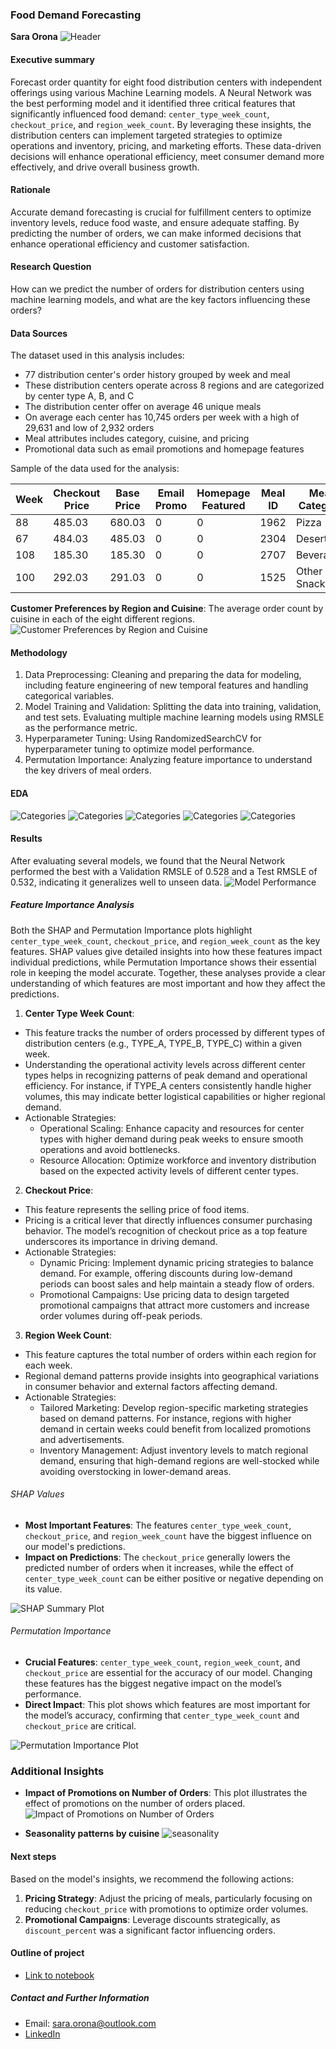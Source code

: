 ### Food Demand Forecasting

**Sara Orona**
![Header](https://github.com/tildahh/food-demand-forecasting/blob/main/images/food-demand-header2.png)
#### Executive summary
Forecast order quantity for eight food distribution centers with independent offerings using various Machine Learning models. A Neural Network was the best performing model and it identified three critical features that significantly influenced food demand: `center_type_week_count`, `checkout_price`, and `region_week_count`. By leveraging these insights, the distribution centers can implement targeted strategies to optimize operations and inventory, pricing, and marketing efforts. These data-driven decisions will enhance operational efficiency, meet consumer demand more effectively, and drive overall business growth.


#### Rationale
Accurate demand forecasting is crucial for fulfillment centers to optimize inventory levels, reduce food waste, and ensure adequate staffing. By predicting the number of orders, we can make informed decisions that enhance operational efficiency and customer satisfaction.


#### Research Question
How can we predict the number of orders for distribution centers using machine learning models, and what are the key factors influencing these orders?

#### Data Sources
The dataset used in this analysis includes:

* 77 distribution center's order history grouped by week and meal 
* These distribution centers operate across 8 regions and are categorized by center type A, B, and C
* The distribution center offer on average 46 unique meals 
* On average each center has 10,745 orders per week with a high of 29,631 and low of 2,932 orders
* Meal attributes includes category, cuisine, and pricing
* Promotional data such as email promotions and homepage features

Sample of the data used for the analysis:

| Week   | Checkout Price | Base Price | Email Promo | Homepage Featured | Meal ID | Meal Category | Cuisine    | City | Region | Center | Center Type | Op Area | Num Orders |
|--------|----------------|------------|-------------|-------------------|---------|---------------|------------|------|--------|--------|-------------|---------|------------|
| 88     | 485.03         | 680.03     | 0           | 0                 | 1962    | Pizza         | Continental| 596  | 71     | 99     | TYPE_A      | 4.5     | 270        |
| 67     | 484.03         | 485.03     | 0           | 0                 | 2304    | Desert        | Indian     | 590  | 56     | 153    | TYPE_A      | 3.9     | 53         |
| 108    | 185.30         | 185.30     | 0           | 0                 | 2707    | Beverages     | Italian    | 675  | 34     | 106    | TYPE_A      | 4.0     | 445        |
| 100    | 292.03         | 291.03     | 0           | 0                 | 1525    | Other Snacks  | Thai       | 556  | 77     | 50     | TYPE_A      | 4.8     | 256        |

**Customer Preferences by Region and Cuisine**: 
The average order count by cuisine in each of the eight different regions.
![Customer Preferences by Region and Cuisine](https://github.com/tildahh/food-demand-forecasting/blob/main/images/pref-by-region-and-cuisine.png)

#### Methodology
1. Data Preprocessing: Cleaning and preparing the data for modeling, including feature engineering of new temporal features and handling categorical variables.
2. Model Training and Validation: Splitting the data into training, validation, and test sets. Evaluating multiple machine learning models using RMSLE as the performance metric.
3. Hyperparameter Tuning: Using RandomizedSearchCV for hyperparameter tuning to optimize model performance.
4. Permutation Importance: Analyzing feature importance to understand the key drivers of meal orders.

#### EDA
![Categories](https://github.com/tildahh/food-demand-forecasting/blob/main/images/cuisine_category_counts.png)
![Categories](https://github.com/tildahh/food-demand-forecasting/blob/main/images/number_of_meals_by_category.png)
![Categories](https://github.com/tildahh/food-demand-forecasting/blob/main/images/center_type_counts.png)
![Categories](https://github.com/tildahh/food-demand-forecasting/blob/main/images/operational_area_by_center_type.png)
![Categories](https://github.com/tildahh/food-demand-forecasting/blob/main/images/region_city_counts.png)


#### Results
After evaluating several models, we found that the Neural Network performed the best with a Validation RMSLE of 0.528 and a Test RMSLE of 0.532, indicating it generalizes well to unseen data.
![Model Performance](https://github.com/tildahh/food-demand-forecasting/blob/main/images/model_performance_metrics.png)

##### Feature Importance Analysis
Both the SHAP and Permutation Importance plots highlight `center_type_week_count`, `checkout_price`, and `region_week_count` as the key features. SHAP values give detailed insights into how these features impact individual predictions, while Permutation Importance shows their essential role in keeping the model accurate. Together, these analyses provide a clear understanding of which features are most important and how they affect the predictions.

1. **Center Type Week Count**:
  - This feature tracks the number of orders processed by different types of distribution centers (e.g., TYPE_A, TYPE_B, TYPE_C) within a given week.
  - Understanding the operational activity levels across different center types helps in recognizing patterns of peak demand and operational efficiency. For instance, if TYPE_A centers consistently handle higher volumes, this may indicate better logistical capabilities or higher regional demand.
- Actionable Strategies:
  - Operational Scaling: Enhance capacity and resources for center types with higher demand during peak weeks to ensure smooth operations and avoid bottlenecks.
  - Resource Allocation: Optimize workforce and inventory distribution based on the expected activity levels of different center types.

2. **Checkout Price**:
  - This feature represents the selling price of food items.
  - Pricing is a critical lever that directly influences consumer purchasing behavior. The model’s recognition of checkout price as a top feature underscores its importance in driving demand.
- Actionable Strategies:
  - Dynamic Pricing: Implement dynamic pricing strategies to balance demand. For example, offering discounts during low-demand periods can boost sales and help maintain a steady flow of orders.
  - Promotional Campaigns: Use pricing data to design targeted promotional campaigns that attract more customers and increase order volumes during off-peak periods.

3. **Region Week Count**:
  - This feature captures the total number of orders within each region for each week.
  - Regional demand patterns provide insights into geographical variations in consumer behavior and external factors affecting demand.
- Actionable Strategies:
  - Tailored Marketing: Develop region-specific marketing strategies based on demand patterns. For instance, regions with higher demand in certain weeks could benefit from localized promotions and advertisements.
  - Inventory Management: Adjust inventory levels to match regional demand, ensuring that high-demand regions are well-stocked while avoiding overstocking in lower-demand areas.

###### SHAP Values
- **Most Important Features**: The features `center_type_week_count`, `checkout_price`, and `region_week_count` have the biggest influence on our model's predictions.
- **Impact on Predictions**: The `checkout_price` generally lowers the predicted number of orders when it increases, while the effect of `center_type_week_count` can be either positive or negative depending on its value.

![SHAP Summary Plot](https://github.com/tildahh/food-demand-forecasting/blob/main/images/shap-summary-plot.png)

###### Permutation Importance
- **Crucial Features**: `center_type_week_count`, `region_week_count`, and `checkout_price` are essential for the accuracy of our model. Changing these features has the biggest negative impact on the model’s performance.
- **Direct Impact**: This plot shows which features are most important for the model’s accuracy, confirming that `center_type_week_count` and `checkout_price` are critical.

![Permutation Importance Plot](https://github.com/tildahh/food-demand-forecasting/blob/main/images/perm-importance-nn.png)

### Additional Insights

- **Impact of Promotions on Number of Orders**: This plot illustrates the effect of promotions on the number of orders placed.
![Impact of Promotions on Number of Orders](https://github.com/tildahh/food-demand-forecasting/blob/main/images/impact_promotion_num_orders.png)

- **Seasonality patterns by cuisine**
![seasonality](https://github.com/tildahh/food-demand-forecasting/blob/main/images/seasonality_cuisine.png)

#### Next steps
Based on the model's insights, we recommend the following actions:

1. **Pricing Strategy**: Adjust the pricing of meals, particularly focusing on reducing `checkout_price` with promotions to optimize order volumes.
2. **Promotional Campaigns**: Leverage discounts strategically, as `discount_percent` was a significant factor influencing orders.

#### Outline of project

- [Link to notebook](https://github.com/tildahh/food-demand-forecasting/blob/main/food_demand_forecasting.ipynb)

##### Contact and Further Information
- Email: sara.orona@outlook.com
- [LinkedIn](https://www.linkedin.com/in/sara-orona/)
